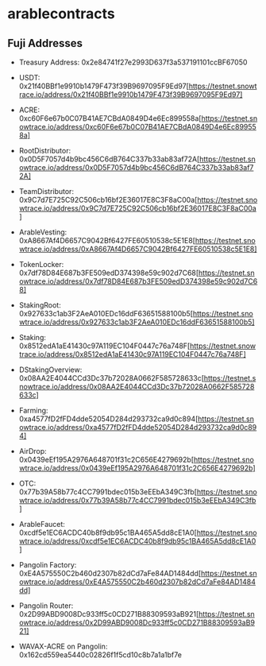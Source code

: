 # arablecontracts

## Fuji Addresses

- Treasury Address: 0x2e84741f27e2993D637f3a537191101ccBF67050
- USDT: 0x21f40BBf1e9910b1479F473f39B9697095F9Ed97[https://testnet.snowtrace.io/address/0x21f40BBf1e9910b1479F473f39B9697095F9Ed97]
- ACRE: 0xc60F6e67b0C07B41AE7CBdA0849D4e6Ec899558a[https://testnet.snowtrace.io/address/0xc60F6e67b0C07B41AE7CBdA0849D4e6Ec899558a]
- RootDistributor: 0x0D5F7057d4b9bc456C6dB764C337b33ab83af72A[https://testnet.snowtrace.io/address/0x0D5F7057d4b9bc456C6dB764C337b33ab83af72A]
- TeamDistributor: 0x9C7d7E725C92C506cb16bf2E36017E8C3F8aC00a[https://testnet.snowtrace.io/address/0x9C7d7E725C92C506cb16bf2E36017E8C3F8aC00a]
- ArableVesting: 0xA8667Af4D6657C9042Bf6427FE60510538c5E1E8[https://testnet.snowtrace.io/address/0xA8667Af4D6657C9042Bf6427FE60510538c5E1E8]
- TokenLocker: 0x7df78D84E687b3FE509edD374398e59c902d7C68[https://testnet.snowtrace.io/address/0x7df78D84E687b3FE509edD374398e59c902d7C68]
- StakingRoot: 0x927633c1ab3F2AeA010EDc16ddF63651588100b5[https://testnet.snowtrace.io/address/0x927633c1ab3F2AeA010EDc16ddF63651588100b5]
- Staking: 0x8512edA1aE41430c97A119EC104F0447c76a748F[https://testnet.snowtrace.io/address/0x8512edA1aE41430c97A119EC104F0447c76a748F]
- DStakingOverview: 0x08AA2E4044CCd3Dc37b72028A0662F585728633c[https://testnet.snowtrace.io/address/0x08AA2E4044CCd3Dc37b72028A0662F585728633c]
- Farming: 0xa4577fD2fFD4dde52054D284d293732ca9d0c894[https://testnet.snowtrace.io/address/0xa4577fD2fFD4dde52054D284d293732ca9d0c894]
- AirDrop: 0x0439eEf195A2976A648701f31c2C656E4279692b[https://testnet.snowtrace.io/address/0x0439eEf195A2976A648701f31c2C656E4279692b]
- OTC: 0x77b39A58b77c4CC7991bdec015b3eEEbA349C3fb[https://testnet.snowtrace.io/address/0x77b39A58b77c4CC7991bdec015b3eEEbA349C3fb]

- ArableFaucet: 0xcdf5e1EC6ACDC40b8f9db95c1BA465A5dd8cE1A0[https://testnet.snowtrace.io/address/0xcdf5e1EC6ACDC40b8f9db95c1BA465A5dd8cE1A0]
- Pangolin Factory: 0xE4A575550C2b460d2307b82dCd7aFe84AD1484dd[https://testnet.snowtrace.io/address/0xE4A575550C2b460d2307b82dCd7aFe84AD1484dd]
- Pangolin Router: 0x2D99ABD9008Dc933ff5c0CD271B88309593aB921[https://testnet.snowtrace.io/address/0x2D99ABD9008Dc933ff5c0CD271B88309593aB921]
- WAVAX-ACRE on Pangolin: 0x162cd559ea5440c02826f1f5cd10c8b7a1a1bf7e
